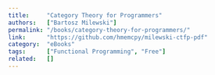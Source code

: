 ```yaml
---
title:     "Category Theory for Programmers"
authors:   ["Bartosz Milewski"]
permalink: "/books/category-theory-for-programmers/"
link:      "https://github.com/hmemcpy/milewski-ctfp-pdf"
category:  "eBooks"
tags:      ["Functional Programming", "Free"]
related:   []
---
```

